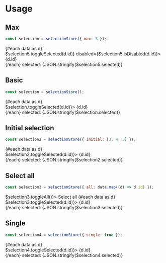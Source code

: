 <script lang="ts">
	import { Checkbox, Radio } from 'svelte-ux';
	import { selectionStore } from '@layerstack/svelte-stores';
	import Preview from '$docs/Preview.svelte';

  const data = Array.from({ length: 5 }).map((_,i) => {
    return {
      id: i + 1
    }
  });

  const selection = selectionStore()
  const selection2 = selectionStore({ initial: [3,4,5]})
  const selection3 = selectionStore({ all: data.map(d => d.id)});
  const selection4 = selectionStore({ single: true });
  const selection5 = selectionStore({ max: 3 });
</script>

<h1>Usage</h1>

<h2>Max</h2>

```js
const selection = selectionStore({ max: 3 });
```

<Preview>
  {#each data as d}
    <div>
      <Checkbox checked={$selection5.isSelected(d.id)} on:change={() => $selection5.toggleSelected(d.id)} disabled={$selection5.isDisabled(d.id)}>
        {d.id}
      </Checkbox>
    </div>
  {/each}
  selected: {JSON.stringify($selection5.selected)}
</Preview>

<h2>Basic</h2>

```js
const selection = selectionStore();
```

<Preview>
  {#each data as d}
    <div>
      <Checkbox checked={$selection.isSelected(d.id)} on:change={() => $selection.toggleSelected(d.id)}>
        {d.id}
      </Checkbox>
    </div>
  {/each}
  selected: {JSON.stringify($selection.selected)}
</Preview>

<h2>Initial selection</h2>

```js
const selection2 = selectionStore({ initial: [3, 4, 5] });
```

<Preview>
  {#each data as d}
    <div>
      <Checkbox checked={$selection2.isSelected(d.id)} on:change={() => $selection2.toggleSelected(d.id)}>
        {d.id}
      </Checkbox>
    </div>
  {/each}
  selected: {JSON.stringify($selection2.selected)}
</Preview>

<h2>Select all</h2>

```js
const selection3 = selectionStore({ all: data.map((d) => d.id) });
```

<Preview>
  <Checkbox checked={$selection3.isAnySelected()} indeterminate={!$selection3.isAllSelected()} on:change={() => $selection3.toggleAll()}>
    Select all
  </Checkbox>
  {#each data as d}
    <div>
      <Checkbox checked={$selection3.isSelected(d.id)} on:change={() => $selection3.toggleSelected(d.id)}>
        {d.id}
      </Checkbox>
    </div>
  {/each}
  selected: {JSON.stringify($selection3.selected)}
</Preview>

<h2>Single</h2>

```js
const selection4 = selectionStore({ single: true });
```

<Preview>
  {#each data as d}
    <div>
      <Radio group={$selection4.selected} value={d.id} on:change={() => $selection4.toggleSelected(d.id)}>
        {d.id}
      </Radio>
    </div>
  {/each}
  selected: {JSON.stringify($selection4.selected)}
</Preview>
